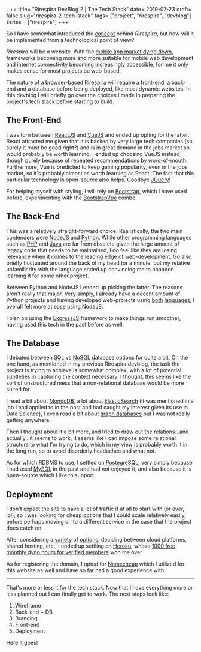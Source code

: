 +++
title= "Rirespira DevBlog 2 | The Tech Stack"
date= 2019-07-23
draft= false
slug="rirespira-2-tech-stack"
tags= ["project", "rirespira", "devblog"]
series = ["rirespira"]
+++

So I have somewhat introduced the [concept](https://www.giuliostarace.com/blog/rirespira-devblog-1--the-concept/) behind _Rirespira_, but how will it be implemented from a technological point of view?

_Rirespira_ will be a website. With the [mobile app market dying down](https://techcrunch.com/2017/08/25/majority-of-u-s-consumers-still-download-zero-apps-per-month-says-comscore/), frameworks becoming more and more suitable for mobile web development and internet connectivity becoming increasingly accessible, for me it only makes sense for most projects be web-based.

The nature of a browser-based Rirespira will require a front-end, a back-end and a database before being deployed, like most dynamic websites. In this devblog I will briefly go over the choices I made in preparing the project's tech stack before starting to build.

## The Front-End

I was torn between [ReactJS](https://reactjs.org/) and [VueJS](https://vuejs.org/) and ended up opting for the latter. React attracted me given that it is backed by very large tech companies (so surely it must be good right?) and is in great demand in the jobs market so would probably be worth learning. I ended up choosing VueJS instead though purely because of repeated recommendations by word-of-mouth. Furthermore, Vue is predicted to keep gaining popularity, even in the jobs market, so it's probably almost as worth learning as React. The fact that this particular technology is open-source also helps. Goodbye [JQuery](https://jquery.com/)!

For helping myself with styling, I will rely on [Bootstrap](https://getbootstrap.com/), which I have used before, experimenting with the [BootstrapVue](https://bootstrap-vue.js.org/) combo.

## The Back-End

This was a relatively straight-forward choice. Realistically, the two main contenders were [NodeJS](https://nodejs.org/en/) and [Python](https://www.python.org/). While other programming languages such as [PHP](https://php.net/) and [Java](https://www.java.com/en/download/) are far from obsolete given the large amount of legacy code that needs to be maintained, I do feel like they are losing relevance when it comes to the leading edge of web-development. [Go](https://golang.org/) also briefly fluctuated around the back of my head for a minute, but my relative unfamiliarity with the language ended up convincing me to abandon learning it for some other project.

Between Python and NodeJS I ended up picking the latter. The reasons aren't really that major. Very simply, I already have a decent amount of Python projects and having developed web-projects using [both](https://github.com/thesofakillers/esanta) [languages](https://github.com/thesofakillers/movie-reccomender), I overall felt more at ease using NodeJS.

I plan on using the [ExpressJS](https://expressjs.com/) framework to make things run smoother, having used this tech in the past before as well.

## The Database

I debated between [SQL](https://en.wikipedia.org/wiki/Relational_database) vs [NoSQL](https://en.wikipedia.org/wiki/NoSQL) database options for quite a bit. On the one hand, as mentioned in my previous Rirespira devblog, the task the project is trying to achieve is somewhat complex, with a lot of potential subtleties in capturing the context necessary. I thought, this seems like the sort of unstructured mess that a non-relational database would be more suited for.

I read a bit about [MondoDB](https://www.mongodb.com/), a lot about [ElasticSearch](https://www.elastic.co/) (it was mentioned in a job I had applied to in the past and had caught my interest given its use in Data Science), I even read a bit about [graph databases](https://en.wikipedia.org/wiki/Graph_database) but I was not really getting anywhere.

Then I thought about it a bit more, and tried to draw out the relations...and actually...it seems to work, it seems like I can impose some relational structure to what I'm trying to do, which in my view is probably worth it in the long run, so to avoid disorderly headaches and what not.

As for which RDBMS to use, I settled on [PostegreSQL](https://www.postgresql.org/), very simply because I had used [MySQL](https://www.mysql.com/) in the past and had not enjoyed it, and also because it is open-source which I like to support.

## Deployment

I don't expect the site to have a lot of traffic if at all to start with (or ever, lol), so I was looking for cheap options that I could scale relatively easily, before perhaps moving on to a different service in the case that the project does catch on.

After considering a [variety](https://www.digitalocean.com/) of [options](https://www.bluehost.com/), deciding between cloud platforms, shared hosting, etc., I ended up settling on [Heroku](https://www.heroku.com/), whose [1000 free monthly dyno hours for verified members](https://devcenter.heroku.com/articles/free-dyno-hours) won me over.

As for registering the domain, I opted for [Namecheap](https://www.namecheap.com/) which I utilized for this website as well and have so far had a good experience with.

---

That's more or less it for the tech stack. Now that I have everything more or less planned out I can finally get to work. The next steps look like:

1. Wireframe
2. Back-end + DB
3. Branding
4. Front-end
5. Deployment

Here it goes!
